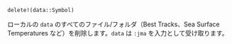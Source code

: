 ```
delete!(data::Symbol)
```

ローカルの `data` のすべてのファイル/フォルダ（Best Tracks、Sea Surface Temperatures など）を削除します。`data` は `:jma` を入力として受け取ります。
